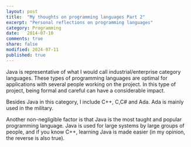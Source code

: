 ```yaml
---
layout: post
title:  "My thoughts on programming languages Part 2"
excerpt: "Personal reflections on programming languages"
category: Programming
date:   2014-07-10
comments: true
share: false
modified: 2024-07-11
published: true
---
```


Java is representative of what I would call industrial/enterprise category languages. These types of programming languages are optimal for applications with several people working on the project. In this type of project, being formal and careful can have a considerable impact.
 
Besides Java in this category, I include C++, C,C# and Ada. Ada is mainly used in the military.

Another non-negligible factor is that Java is the most taught and popular programming language. Java is used for large systems by large groups of people, and if you know C++, learning Java is made easier (in my opinion, the reverse is also true).